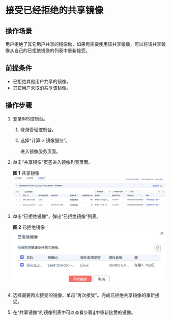 # 接受已经拒绝的共享镜像<a name="ims_01_0309"></a>

## 操作场景<a name="section18852554406"></a>

用户拒绝了其它用户共享的镜像后，如果再需要使用该共享镜像，可以将该共享镜像从自己的已拒绝镜像的列表中重新接受。

## 前提条件<a name="section11042017144143"></a>

-   已拒绝其他用户共享的镜像。
-   其它用户未取消共享该镜像。

## 操作步骤<a name="section63675874144143"></a>

1.  登录IMS控制台。
    1.  登录管理控制台。
    2.  选择“计算 \> 镜像服务”。

        进入镜像服务页面。

2.  单击“共享镜像”页签进入镜像列表页面。

    **图 1**  共享镜像<a name="fig42852375171821"></a>  
    ![](figures/共享镜像-6.png "共享镜像-6")

3.  单击“已拒绝镜像”，弹出“已拒绝镜像”列表。

    **图 2**  已拒绝镜像<a name="fig5763987172141"></a>  
    ![](figures/已拒绝镜像.png "已拒绝镜像")

4.  <a name="li3277469710524"></a>选择需要再次接受的镜像，单击“再次接受”。完成已拒绝共享镜像的重新接受。
5.  在“共享镜像”的镜像列表中可以查看步骤[4](#li3277469710524)中重新接受的镜像。

